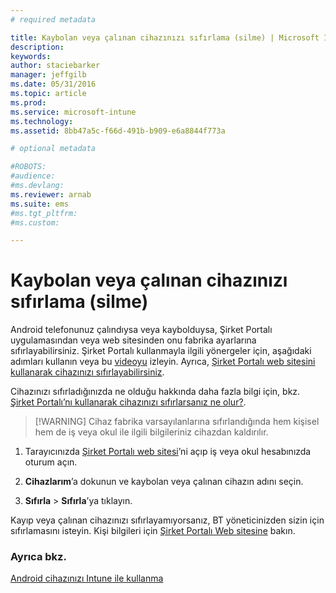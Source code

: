 ```yaml
---
# required metadata

title: Kaybolan veya çalınan cihazınızı sıfırlama (silme) | Microsoft Intune
description:
keywords:
author: staciebarker
manager: jeffgilb
ms.date: 05/31/2016
ms.topic: article
ms.prod:
ms.service: microsoft-intune
ms.technology:
ms.assetid: 8bb47a5c-f66d-491b-b909-e6a8844f773a

# optional metadata

#ROBOTS:
#audience:
#ms.devlang:
ms.reviewer: arnab
ms.suite: ems
#ms.tgt_pltfrm:
#ms.custom:

---
```



# Kaybolan veya çalınan cihazınızı sıfırlama (silme)

Android telefonunuz çalındıysa veya kaybolduysa, Şirket Portalı uygulamasından veya web sitesinden onu fabrika ayarlarına sıfırlayabilirsiniz. Şirket Portalı kullanmayla ilgili yönergeler için, aşağıdaki adımları kullanın veya bu [videoyu](http://aka.ms/ly1x17) izleyin. Ayrıca, [Şirket Portalı web sitesini kullanarak cihazınızı sıfırlayabilirsiniz](reset-your-device-cpwebsite.md).

Cihazınızı sıfırladığınızda ne olduğu hakkında daha fazla bilgi için, bkz. [Şirket Portalı’nı kullanarak cihazınızı sıfırlarsanız ne olur?](what-happens-if-you-reset-your-device-using-the-company-portal-android.md).

> [!WARNING] Cihaz fabrika varsayılanlarına sıfırlandığında hem kişisel hem de iş veya okul ile ilgili bilgileriniz cihazdan kaldırılır.

1.  Tarayıcınızda [Şirket Portalı web sitesi](http://portal.manage.microsoft.com)’ni açıp iş veya okul hesabınızda oturum açın.

2.  **Cihazlarım**’a dokunun ve kaybolan veya çalınan cihazın adını seçin.

3.  **Sıfırla** &gt; **Sıfırla**’ya tıklayın.

Kayıp veya çalınan cihazınızı sıfırlayamıyorsanız, BT yöneticinizden sizin için sıfırlamasını isteyin. Kişi bilgileri için [Şirket Portalı Web sitesine](http://portal.manage.microsoft.com) bakın.

### Ayrıca bkz.
[Android cihazınızı Intune ile kullanma](using-your-android-device-with-intune.md)



<!--HONumber=Jun16_HO2-->


